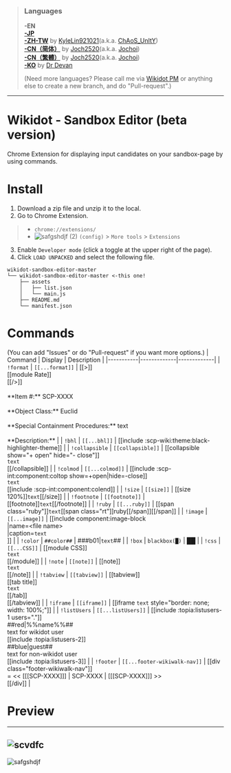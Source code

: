 > ### Languages
> **-EN** <br />[**-JP**](https://github.com/7happy7/wikidot-sandbox-editor/tree/jp) <br />[**-ZH-TW**](https://github.com/7happy7/wikidot-sandbox-editor/tree/zh-tw) by [KyleLin921021](https://github.com/KyleLin921021)\(a.k.a. [ChAoS_UnItY](http://www.wikidot.com/user:info/chaos-unity)\) <br />[**-CN（简体）**](https://github.com/7happy7/wikidot-sandbox-editor/tree/cn-hans) by [Joch2520](https://github.com/Joch2520)\(a.k.a. [Jochoi](http://www.wikidot.com/user:info/jochoi)\) <br />[**-CN（繁體）**](https://github.com/7happy7/wikidot-sandbox-editor/tree/cn-hant) by [Joch2520](https://github.com/Joch2520)\(a.k.a. [Jochoi](http://www.wikidot.com/user:info/jochoi)\) <br />[**-KO**](https://github.com/7happy7/wikidot-sandbox-editor/tree/ko) by [Dr Devan](http://www.wikidot.com/user:info/Dr-Devan) 
> 
> (Need more languages? Please call me via [Wikidot PM](http://www.wikidot.com/account/messages#/new/3427263) or anything else to create a new branch, and do "Pull-request".)
----
# Wikidot - Sandbox Editor (beta version)
Chrome Extension for displaying input candidates on your sandbox-page by using commands.

# Install
1. Download a zip file and unzip it to the local.
2. Go to Chrome Extension.
> * `chrome://extensions/`
> * ![safgshdjf (2)](https://user-images.githubusercontent.com/49482246/84563612-c54c4b80-ad97-11ea-9559-584dcc268f4f.png) `(config)` > `More tools` > `Extensions`
3. Enable `Developer mode` (click a toggle at the upper right of the page).
4. Click `LOAD UNPACKED` and select the following file.
```
wikidot-sandbox-editor-master
└── wikidot-sandbox-editor-master <-this one!
    ├── assets
    │   ├── list.json
    │   └── main.js
    ├── README.md
    └── manifest.json
```
# Commands
(You can add "Issues" or do "Pull-request" if you want more options.)
| Command  | Display | Description |
|-----------|-------------|-------------|
| `!format` | `[[...format]]` | [[>]]<br />[[module Rate]]<br />[[/>]]<br /><br />\**Item #:\*\* SCP-XXXX<br /><br />\*\*Object Class:\*\* Euclid<br /><br />\*\*Special Containment Procedures:\*\* text<br /><br />\*\*Description:\*\*  |
| `!bhl` | `[[...bhl]]` | [[include :scp-wiki:theme:black-highlighter-theme]] |
| `!collapsible` | `[[collapsible]]` | [[collapsible show="+ open" hide="- close"]]<br />`text`<br />[[/collapsible]] |
| `!colmod` | `[[...colmod]]` | [[include :scp-int:component:coltop show=+open\|hide=-close]]<br />`text`<br />[[include :scp-int:component:colend]] |
| `!size` | `[[size]]` | [[size 120%]]`text`[[/size]] |
| `!footnote` | `[[footnote]]` | [[footnote]]`text`[[/footnote]] |
| `!ruby` | `[[...ruby]]` | [[span class="ruby"]]`text`[[span class="rt"]]ruby[[/span]][[/span]] |
| `!image` | `[[...image]]` | [[include component:image-block<br />\|name=\<file name\><br />\|caption=`text`<br />]] |
| `!color` | `##color##` | ###b01\|`text`## |
| `!box` | `blackbox(█)` | ██ |
| `!css` | `[[...CSS]]` | [[module CSS]]<br />`text`<br />[[/module]] |
| `!note` | `[[note]]` | [[note]]<br />`text`<br />[[/note]] |
| `!tabview` | `[[tabview]]` | [[tabview]]<br />[[tab title]]<br />`text`<br />[[/tab]]<br />[[/tabview]] |
| `!iframe` | `[[iframe]]` | [[iframe `text` style=\"border: none; width: 100%;\"]] |
| `!listUsers` | `[[...listUsers]]` | [[include :topia:listusers-1 users="."]]<br />##red\|%%name%%##<br />text for wikidot user<br />[[include :topia:listusers-2]]<br />##blue\|guest##<br />text for non-wikidot user<br />[[include :topia:listusers-3]] |
| `!footer` | `[[...footer-wikiwalk-nav]]` | [[div class="footer-wikiwalk-nav"]]<br />= << [[[SCP-XXXX]]] \| SCP-XXXX \| [[[SCP-XXXX]]] >><br />[[/div]] |

# Preview
----
![scvdfc](https://user-images.githubusercontent.com/49482246/85929610-5a4f5880-b8f1-11ea-9532-920656164240.png)
----
![safgshdjf](https://user-images.githubusercontent.com/49482246/85929632-7f43cb80-b8f1-11ea-8bdf-c57b5dd091d1.png)
